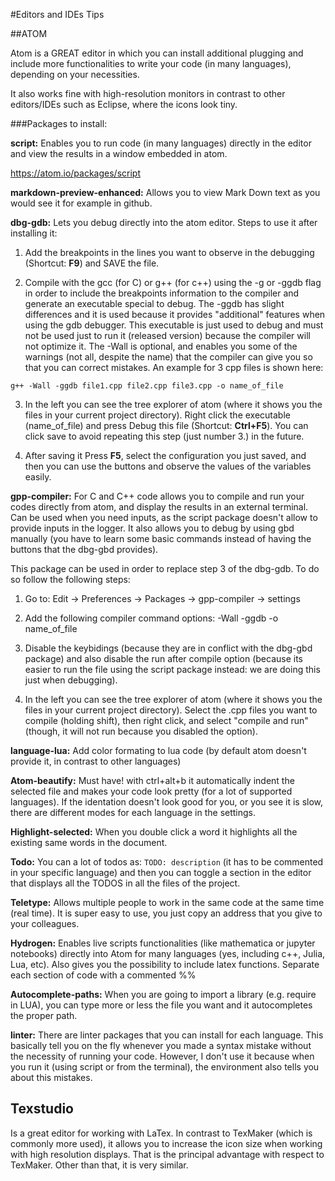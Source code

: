 #Editors and IDEs Tips

##ATOM

Atom is a GREAT editor in which you can install additional plugging and include more functionalities to write your code (in many languages), depending on your necessities.

It also works fine with high-resolution monitors in contrast to other editors/IDEs such as Eclipse, where the icons look tiny.

###Packages to install:

**script:** Enables you to run code (in many languages) directly in the editor and view the results in a window embedded in atom.

https://atom.io/packages/script

**markdown-preview-enhanced:** Allows you to view Mark Down text as you would see it for example in github.

**dbg-gdb:** Lets you debug directly into the atom editor. Steps to use it after installing it:

1. Add the breakpoints in the lines you want to observe in the debugging (Shortcut: **F9**) and SAVE the file.

2. Compile with the gcc (for C) or g++ (for c++) using the -g or -ggdb flag in order to include the breakpoints information to the compiler and generate an executable special to debug. The -ggdb has slight differences and it is used because it provides "additional" features when using the gdb debugger. This executable is just used to debug and must not be used just to run it (released version) because the compiler will not optimize it. The -Wall is optional, and enables you some of the warnings (not all, despite the name) that the compiler can give you so that you can correct mistakes. An example for 3 cpp files is shown here:

``g++ -Wall -ggdb file1.cpp file2.cpp file3.cpp -o name_of_file``

3. In the left you can see the tree explorer of atom (where it shows you the files in your current project directory). Right click the executable (name_of_file) and press Debug this file (Shortcut: **Ctrl+F5**). You can click save to avoid repeating this step (just number 3.) in the future.

4. After saving it Press **F5**, select the configuration you just saved, and then you can use the buttons and observe the values of the variables easily.

**gpp-compiler:** For C and C++ code allows you to compile and run your codes directly from atom, and display the results in an external terminal. Can be used when you need inputs, as the script package doesn't allow to provide inputs in the logger. It also allows you to debug by using gbd manually (you have to learn some basic commands instead of having the buttons that the dbg-gbd provides).

This package can be used in order to replace step 3 of the dbg-gdb. To do so follow the following steps:

1. Go to: Edit -> Preferences -> Packages -> gpp-compiler -> settings

2. Add the following compiler command options: -Wall -ggdb -o name_of_file

3. Disable the keybidings (because they are in conflict with the dbg-gbd package) and also disable the run after compile option (because its easier to run the file using the script package instead: we are doing this just when debugging).

4. In the left you can see the tree explorer of atom (where it shows you the files in your current project directory). Select the .cpp files you want to compile (holding shift), then right click, and select "compile and run" (though, it will not run because you disabled the option).


**language-lua:** Add color formating to lua code (by default atom doesn't provide it, in contrast to other languages)

**Atom-beautify:** Must have! with ctrl+alt+b it automatically indent the selected file and makes your code look pretty (for a lot of supported languages). If the identation doesn't look good for you, or you see it is slow, there are different modes for each language in the settings.

**Highlight-selected:** When you double click a word it highlights all the existing same words in the document.

**Todo:** You can a lot of todos as:  ``TODO: description`` (it has to be commented in your specific language) and then you can toggle a section in the editor that displays all the TODOS in all the files of the project.

**Teletype:** Allows multiple people to work in the same code at the same time (real time). It is super easy to use, you just copy an address that you give to your colleagues.

**Hydrogen:** Enables live scripts functionalities (like mathematica or jupyter notebooks) directly into Atom for many languages (yes, including c++, Julia, Lua, etc). Also gives you the possibility to include latex functions. Separate each section of code with a commented %%

**Autocomplete-paths:** When you are going to import a library (e.g. require in LUA), you can type more or less the file you want and it autocompletes the proper path.

**linter:** There are linter packages that you can install for each language. This basically tell you on the fly whenever you made a syntax mistake without the necessity of running your code. However, I don't use it because when you run it (using script or from the terminal), the environment also tells you about this mistakes.

## Texstudio

Is a great editor for working with LaTex. In contrast to TexMaker (which is commonly more used), it allows you to increase the icon size when working with high resolution displays. That is the principal advantage with respect to TexMaker. Other than that, it is very similar.
